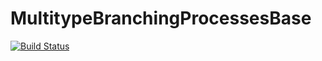 # MultitypeBranchingProcessesBase

[![Build Status](https://github.com/angus-lewis/MultitypeBranchingProcessesBase.jl/actions/workflows/CI.yml/badge.svg?branch=main)](https://github.com/angus-lewis/MultitypeBranchingProcessesBase.jl/actions/workflows/CI.yml?query=branch%3Amain)
